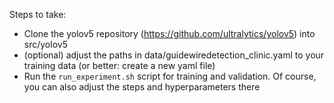 Steps to take:
- Clone the yolov5 repository (https://github.com/ultralytics/yolov5) into src/yolov5
- (optional) adjust the paths in data/guidewiredetection_clinic.yaml to your training data (or better: create a new yaml file)
- Run the `run_experiment.sh` script for training and validation. Of course, you can also adjust the steps and hyperparameters there